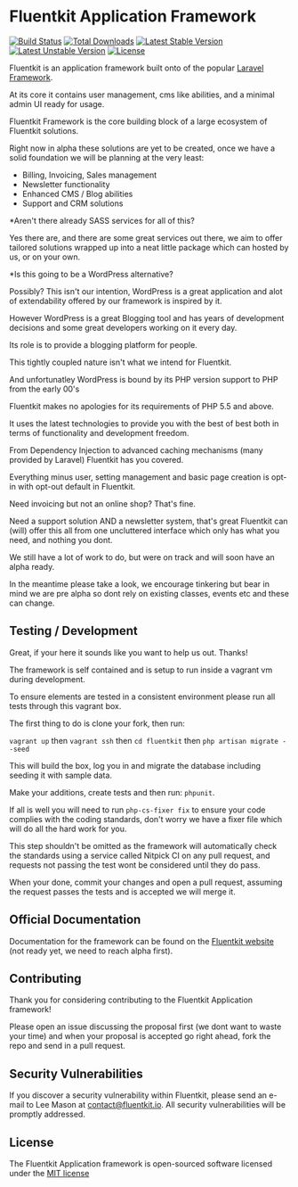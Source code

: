 # Fluentkit Application Framework

[![Build Status](https://travis-ci.org/fluentkit/fluentkit.svg?branch=master)](https://travis-ci.org/fluentkit/fluentkit)
[![Total Downloads](https://poser.pugx.org/fluentkit/fluentkit/d/total.svg)](https://packagist.org/packages/fluentkit/fluentkit)
[![Latest Stable Version](https://poser.pugx.org/fluentkit/fluentkit/v/stable)](https://packagist.org/packages/fluentkit/fluentkit)
[![Latest Unstable Version](https://poser.pugx.org/fluentkit/fluentkit/v/unstable.svg)](https://packagist.org/packages/fluentkit/fluentkit)
[![License](https://poser.pugx.org/fluentkit/fluentkit/license.svg)](https://packagist.org/packages/fluentkit/fluentkit)

Fluentkit is an application framework built onto of the popular [Laravel Framework](http://laravel.com).

At its core it contains user management, cms like abilities, and a minimal admin UI ready for usage.

Fluentkit Framework is the core building block of a large ecosystem of Fluentkit solutions.

Right now in alpha these solutions are yet to be created, once we have a solid foundation we will be planning at the very least:

 - Billing, Invoicing, Sales management
 - Newsletter functionality
 - Enhanced CMS / Blog abilities
 - Support and CRM solutions

*Aren't there already SASS services for all of this?

Yes there are, and there are some great services out there, we aim to offer tailored solutions wrapped up into a neat little package which can hosted by us, or on your own.

*Is this going to be a WordPress alternative?

Possibly? This isn't our intention, WordPress is a great application and alot of extendability offered by our framework is inspired by it.

However WordPress is a great Blogging tool and has years of development decisions and some great developers working on it every day.

Its role is to provide a blogging platform for people.

This tightly coupled nature isn't what we intend for Fluentkit.

And unfortunatley WordPress is bound by its PHP version support to PHP from the early 00's

Fluentkit makes no apologies for its requirements of PHP 5.5 and above.

It uses the latest technologies to provide you with the best of best both in terms of functionality and development freedom.

From Dependency Injection to advanced caching mechanisms (many provided by Laravel) Fluentkit has you covered.

Everything minus user, setting management and basic page creation is opt-in with opt-out default in Fluentkit.

Need invoicing but not an online shop? That's fine.

Need a support solution AND a newsletter system, that's great Fluentkit can (will) offer this all from one uncluttered interface which only has what you need, and nothing you dont.

We still have a lot of work to do, but were on track and will soon have an alpha ready.

In the meantime please take a look, we encourage tinkering but bear in mind we are pre alpha so dont rely on existing classes, events etc and these can change.

## Testing / Development

Great, if your here it sounds like you want to help us out. Thanks!

The framework is self contained and is setup to run inside a vagrant vm during development.

To ensure elements are tested in a consistent environment please run all tests through this vagrant box.

The first thing to do is clone your fork, then run:

```vagrant up``` then ```vagrant ssh``` then ```cd fluentkit``` then ```php artisan migrate --seed```

This will build the box, log you in and migrate the database including seeding it with sample data.

Make your additions, create tests and then run: ```phpunit```.

If all is well you will need to run ```php-cs-fixer fix``` to ensure your code complies with the coding standards,
don't worry we have a fixer file which will do all the hard work for you.

This step shouldn't be omitted as the framework will automatically check the standards using a service called Nitpick CI on any pull request,
and requests not passing the test wont be considered until they do pass.

When your done, commit your changes and open a pull request, assuming the request passes the tests and is accepted we will merge it.

## Official Documentation

Documentation for the framework can be found on the [Fluentkit website](http://fluentkit.io/docs) (not ready yet, we need to reach alpha first).

## Contributing

Thank you for considering contributing to the Fluentkit Application framework!

Please open an issue discussing the proposal first (we dont want to waste your time) and when your proposal is accepted go right ahead, fork the repo and send in a pull request.

## Security Vulnerabilities

If you discover a security vulnerability within Fluentkit, please send an e-mail to Lee Mason at contact@fluentkit.io. All security vulnerabilities will be promptly addressed.

## License

The Fluentkit Application framework is open-sourced software licensed under the [MIT license](http://opensource.org/licenses/MIT)
